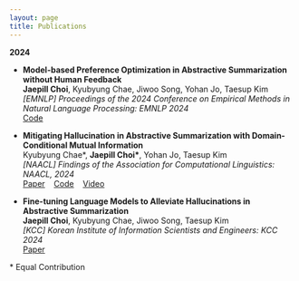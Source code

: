 ```yaml
---
layout: page
title: Publications
---
```


<!-- You can also browse my <a href="https://scholar.google.com/citations?hl=ko&user=jJNFoJUAAAAJ" target="_blank">Google Scholar profile</a>.
<br /> -->

**2024**

- **Model-based Preference Optimization in Abstractive Summarization without Human Feedback**  
  **Jaepill Choi**, Kyubyung Chae, Jiwoo Song, Yohan Jo, Taesup Kim  
  *\[EMNLP\] Proceedings of the 2024 Conference on Empirical Methods in Natural Language Processing: EMNLP 2024*  
  <a href="https://github.com/cjaep/MPO" target="_blank">Code</a>

- **Mitigating Hallucination in Abstractive Summarization with Domain-Conditional Mutual Information**  
  Kyubyung Chae\*, **Jaepill Choi\***, Yohan Jo, Taesup Kim  
  *\[NAACL\] Findings of the Association for Computational Linguistics: NAACL, 2024*  
  <a href="https://aclanthology.org/2024.findings-naacl.117.pdf" target="_blank">Paper</a>
  &nbsp;&nbsp;
  <a href="https://github.com/qqplot/dcpmi" target="_blank">Code</a>
  &nbsp;&nbsp;
  <a href="https://youtu.be/j9MqhSnyIVo" target="_blank">Video</a>
  <!-- [Paper](https://arxiv.org/abs/2404.09480){: .btn .btn--primary}
  [Code](https://github.com/qqplot/dcpmi){: .btn .btn--primary} -->

- **Fine-tuning Language Models to Alleviate Hallucinations in Abstractive Summarization**  
  **Jaepill Choi**, Kyubyung Chae, Jiwoo Song, Taesup Kim  
  *\[KCC\] Korean Institute of Information Scientists and Engineers: KCC 2024*  
  <a href="https://www.dbpia.co.kr/journal/articleDetail?nodeId=NODE11862029" target="_blank">Paper</a>
  <!-- <a href="https://drive.google.com/file/d/1ECivbzXfoasR6r474LtbHAU_94sSciSS/view?usp=drive_link" target="_blank">Paper</a> -->

\* Equal Contribution